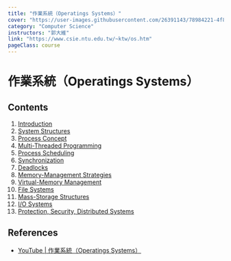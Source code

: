 ```yaml
---
title: "作業系統（Operatings Systems）"
cover: "https://user-images.githubusercontent.com/26391143/78984221-4f89f080-7b58-11ea-9bc8-a15b1ed32071.png"
category: "Computer Science"
instructors: "郭大維"
link: "https://www.csie.ntu.edu.tw/~ktw/os.htm"
pageClass: course
---
```


# 作業系統（Operatings Systems）

## Contents

1. [Introduction]()
2. [System Structures]()
3. [Process Concept]()
4. [Multi-Threaded Programming]()
5. [Process Scheduling]()
6. [Synchronization]()
7. [Deadlocks]()
8. [Memory-Management Strategies]()
9. [Virtual-Memory Management]()
10. [File Systems]()
11. [Mass-Storage Structures]()
12. [I/O Systems]()
13. [Protection, Security, Distributed Systems]()

## References

- [YouTube | 作業系統（Operatings Systems）](https://www.youtube.com/watch?v=OQiCacvx5rQ&list=PLco3ZjBUnBUKNn0ANhQ1N7aJbYUmMlgc8)
